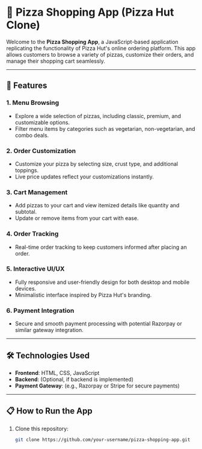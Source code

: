 # 🍕 Pizza Shopping App (Pizza Hut Clone)

Welcome to the **Pizza Shopping App**, a JavaScript-based application replicating the functionality of Pizza Hut's online ordering platform. This app allows customers to browse a variety of pizzas, customize their orders, and manage their shopping cart seamlessly.

---

## 🚀 Features

### 1. **Menu Browsing**
- Explore a wide selection of pizzas, including classic, premium, and customizable options.
- Filter menu items by categories such as vegetarian, non-vegetarian, and combo deals.

### 2. **Order Customization**
- Customize your pizza by selecting size, crust type, and additional toppings.
- Live price updates reflect your customizations instantly.

### 3. **Cart Management**
- Add pizzas to your cart and view itemized details like quantity and subtotal.
- Update or remove items from your cart with ease.

### 4. **Order Tracking**
- Real-time order tracking to keep customers informed after placing an order.

### 5. **Interactive UI/UX**
- Fully responsive and user-friendly design for both desktop and mobile devices.
- Minimalistic interface inspired by Pizza Hut's branding.

### 6. **Payment Integration**
- Secure and smooth payment processing with potential Razorpay or similar gateway integration.

---

## 🛠️ Technologies Used
- **Frontend**: HTML, CSS, JavaScript
- **Backend**: (Optional, if backend is implemented)
- **Payment Gateway**: (e.g., Razorpay or Stripe for secure payments)

---

## 📋 How to Run the App
1. Clone this repository:
   ```bash
   git clone https://github.com/your-username/pizza-shopping-app.git
